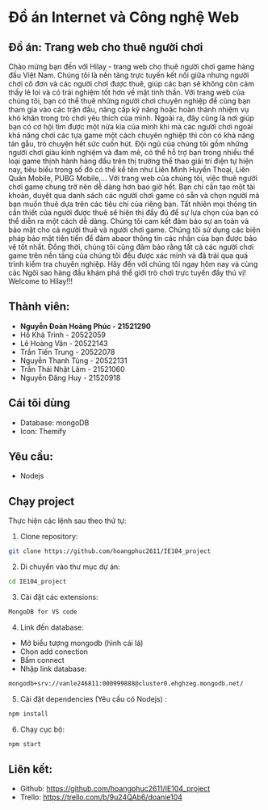 # Đồ án Internet và Công nghệ Web

## Đồ án: Trang web cho thuê người chơi
Chào mừng bạn đến với Hilay - trang web cho thuê người chơi game hàng đầu Việt Nam. Chúng tôi là nền tảng trực tuyến kết nối giữa nhưng người chơi cô đơn và các người chơi được thuê, giúp các bạn sẽ không còn cảm thấy lẻ loi và có trải nghiệm tốt hơn về mặt tinh thần.
Với trang web của chúng tôi, bạn có thể thuê những người chơi chuyên nghiệp để cùng bạn tham gia vào các trận đấu, nâng cấp kỹ năng hoặc hoàn thành nhiệm vụ khó khăn trong trò chơi yêu thích của mình. Ngoài ra, đây cũng là nơi giúp bạn có cơ hội tìm được một nửa kia của mình khi mà các người chơi ngoài khả năng chơi các tựa game một cách chuyên nghiệp thì còn có khả năng tán gẫu, trò chuyện hết sức cuốn hút. 
Đội ngũ của chúng tôi gồm những người chơi giàu kinh nghiệm và đam mê, có thể hỗ trợ bạn trong nhiều thể loại game thịnh hành hàng đầu trên thị trường thể thao giải trí điện tự hiện nay, tiêu biểu trong số đó có thể kể tên như Liên Minh Huyền Thoại, Liên Quân Mobile, PUBG Mobile,...
Với trang web của chúng tôi, việc thuê người chơi game chung trở nên dễ dàng hơn bao giờ hết. Bạn chỉ cần tạo một tài khoản, duyệt qua danh sách các người chơi game có sẵn và chọn người mà bạn muốn thuê dựa trên các tiêu chí của riêng bạn. Tất nhiên mọi thông tin cần thiết của người được thuê sẽ hiện thị đầy đủ để sự lựa chọn của bạn có thể diễn ra một cách dễ dàng.
Chúng tôi cam kết đảm bảo sự an toàn và bảo mật cho cả người thuê và người chơi game. Chúng tôi sử dụng các biện pháp bảo mật tiên tiến để đảm abaor thông tin các nhân của bạn được bảo vệ tốt nhất. Đồng thời, chúng tôi cũng đảm bảo rằng tất cả các người chơi game trên nền tảng của chúng tôi đều được xác minh và đã trải qua quá trình kiểm tra chuyên nghiệp.
Hãy đến với chúng tôi ngay hôm nay và cùng các Ngôi sao hàng đầu khám phá thể giới trò chơi trực tuyến đầy thú vị!
Welcome to Hilay!!!


## Thành viên:

- **Nguyễn Đoàn Hoàng Phúc - 21521290**
- Hồ Khả Trình - 20522059
- Lê Hoàng Văn - 20522143
- Trần Tiến Trung - 20522078
- Nguyễn Thanh Tùng - 20522131
- Trần Thái Nhật Lâm - 21521060
- Nguyễn Đăng Huy - 21520918

## Cái tôi dùng

- Database: mongoDB
- Icon: Themify

## Yêu cầu:

- Nodejs

## Chạy project
Thực hiện các lệnh sau theo thứ tự:

1. Clone repository:
```bash
git clone https://github.com/hoangphuc2611/IE104_project
```
2. Di chuyển vào thư mục dự án:
```bash
cd IE104_project
```

3. Cài đặt các extensions: 
```bash
MongoDB for VS code
```

4. Link đến database:

-	Mở biểu tượng mongodb (hình cái lá)
-	Chọn add conection
-	Bấm connect
-	Nhập link database:
```bash
mongodb+srv://vanle246811:000999888@cluster0.ehghzeg.mongodb.net/
```

5. Cài đặt dependencies (Yêu cầu có Nodejs) :
```bash
npm install
```

6. Chạy cục bộ:
```bash
npm start
```

## Liên kết:

- Github: https://github.com/hoangphuc2611/IE104_project
- Trello: https://trello.com/b/9u24QAb6/doanie104
